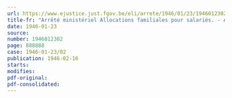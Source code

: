 ```yaml
---
url: https://www.ejustice.just.fgov.be/eli/arrete/1946/01/23/1946012302/justel
title-fr: "Arrêté ministériel Allocations familiales pour salariés. - Arrêté ministériel déterminant le montant de la gratification au delà duquel l'apprenti cesse de pouvoir bénéficier des allocations familiales"
date: 1946-01-23
source:
number: 1946012302
page: 888888
case: 1946-01-23/02
publication: 1946-02-16
starts:
modifies:
pdf-original:
pdf-consolidated:
---
```


